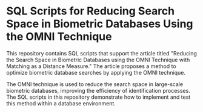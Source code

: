 # SQL Scripts for Reducing Search Space in Biometric Databases Using the OMNI Technique

This repository contains SQL scripts that support the article titled "Reducing the Search Space in Biometric Databases using the OMNI Technique with Matching as a Distance Measure." The article proposes a method to optimize biometric database searches by applying the OMNI technique.

The OMNI technique is used to reduce the search space in large-scale biometric databases, improving the efficiency of identification processes. The SQL scripts in this repository demonstrate how to implement and test this method within a database environment.

<!-- ## Reference
If you use this repository, please reference the article:
"Reducing the Search Space in Biometric Databases using the OMNI Technique with Matching as a Distance Measure." -->